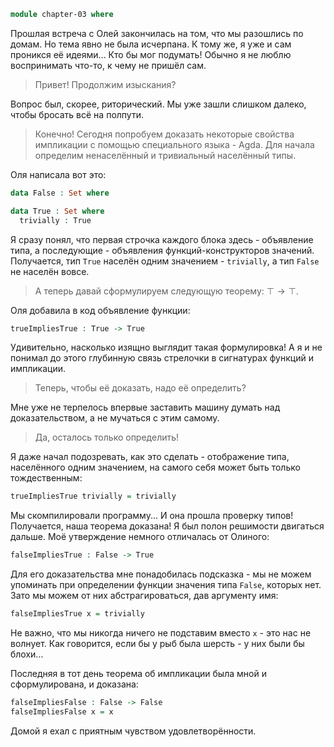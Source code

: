 ```agda
module chapter-03 where
```

Прошлая встреча с Олей закончилась на том, что мы разошлись по домам. Но тема
явно не была исчерпана. К тому же, я уже и сам проникся её идеями... Кто бы
мог подумать! Обычно я не люблю воспринимать что-то, к чему не пришёл сам.

> Привет! Продолжим изыскания?

Вопрос был, скорее, риторический. Мы уже зашли слишком далеко, чтобы бросать
всё на полпути.

> Конечно! Сегодня попробуем доказать некоторые свойства импликации с помощью
> специального языка - Agda. Для начала определим ненаселённый и тривиальный
> населённый типы.

Оля написала вот это:

```agda
data False : Set where

data True : Set where
  trivially : True
```

Я сразу понял, что первая строчка каждого блока здесь - объявление типа, а
последующие - объявления функций-конструкторов значений. Получается, тип
`True` населён одним значением - `trivially`, а тип `False` не населён вовсе.

> А теперь давай сформулируем следующую теорему: $\top \rightarrow \top$.

Оля добавила в код объявление функции:

```agda
trueImpliesTrue : True -> True
```

Удивительно, насколько изящно выглядит такая формулировка! А я и не понимал
до этого глубинную связь стрелочки в сигнатурах функций и импликации.

> Теперь, чтобы её доказать, надо её определить?

Мне уже не терпелось впервые заставить машину думать над доказательством, а
не мучаться с этим самому.

> Да, осталось только определить!

Я даже начал подозревать, как это сделать - отображение типа, населённого
одним значением, на самого себя может быть только тождественным:

```agda
trueImpliesTrue trivially = trivially
```

Мы скомпилировали программу... И она прошла проверку типов! Получается, наша
теорема доказана! Я был полон решимости двигаться дальше. Моё утверждение
немного отличалась от Олиного:

```agda
falseImpliesTrue : False -> True
```

Для его доказательства мне понадобилась подсказка - мы не можем упоминать при
определении функции значения типа `False`, которых нет. Зато мы можем от них
абстрагироваться, дав аргументу имя:

```agda
falseImpliesTrue x = trivially
```

Не важно, что мы никогда ничего не подставим вместо `x` - это нас не волнует.
Как говорится, если бы у рыб была шерсть - у них были бы блохи...

Последняя в тот день теорема об импликации была мной и сформулирована, и
доказана:

```agda
falseImpliesFalse : False -> False
falseImpliesFalse x = x
```

Домой я ехал с приятным чувством удовлетворённости.
